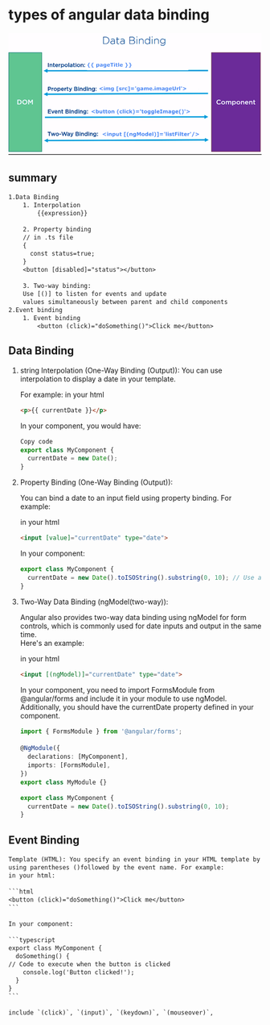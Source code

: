 # types of angular data binding

![Alt text](types-of-angular-data-binding.png)
## summary
```  
1.Data Binding    
    1. Interpolation
        {{expression}} 

    2. Property binding
    // in .ts file 
    {
      const status=true;
    }
    <button [disabled]="status"></button>

    3. Two-way binding: 
    Use [()] to listen for events and update 
    values simultaneously between parent and child components 
2.Event binding
    1. Event binding
        <button (click)="doSomething()">Click me</button> 
```
## Data Binding

1. string Interpolation (One-Way Binding (Output)):
    You can use interpolation to display a date in your template.

    For example:
    in your html

    ```html
    <p>{{ currentDate }}</p>
    ```

    In your component, you would have:

    ```typescript
    Copy code
    export class MyComponent {
      currentDate = new Date();
    }
    ```

2. Property Binding (One-Way Binding (Output)):

    You can bind a date to an input field using property binding.
    For example:

    in your html

    ```html
    <input [value]="currentDate" type="date">
    ```

    In your component:

    ```typescript
    export class MyComponent {
      currentDate = new Date().toISOString().substring(0, 10); // Use a string for input[type="date"]
    }
    ```

3. Two-Way Data Binding (ngModel(two-way)):

    Angular also provides two-way data binding using ngModel for form controls, which is commonly used for date inputs and output in the same time.  
    Here's an example:

    in your html

    ```html
    <input [(ngModel)]="currentDate" type="date">
    ```

    In your component, you need to import FormsModule from @angular/forms and include it in your    module to use ngModel. Additionally, you should have the currentDate property defined in your  component.

    ```typescript
    import { FormsModule } from '@angular/forms';

    @NgModule({
      declarations: [MyComponent],
      imports: [FormsModule],
    })
    export class MyModule {}
    ```

    ```typescript
    export class MyComponent {
      currentDate = new Date().toISOString().substring(0, 10);
    }
    ```

## Event Binding

    Template (HTML): You specify an event binding in your HTML template by using parentheses ()followed by the event name. For example:  
    in your html:

    ```html
    <button (click)="doSomething()">Click me</button>
    ```

    In your component:

    ```typescript
    export class MyComponent {
      doSomething() {
    // Code to execute when the button is clicked
        console.log('Button clicked!');
      }
    }
    ```

    include `(click)`, `(input)`, `(keydown)`, `(mouseover)`,
